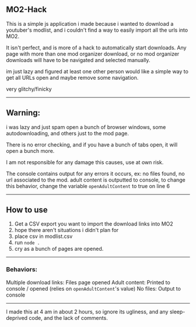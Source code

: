 ## MO2-Hack

This is a simple js  application i made because i wanted to download a youtuber's modlist,
and i couldn't find a way to easily import all the urls into MO2.

It isn't perfect, and is more of a hack to automatically start downloads.
Any page with more than one mod organizer download, or no mod organizer downloads will have to be navigated and selected manually.

im just lazy and figured at least one other person would like a simple way to get all URLs open and maybe remove some navigation.

very glitchy/finicky
***
## Warning:
i was lazy and just spam open a bunch of browser windows, some autodownloading, and others just to the mod page.

There is no error checking, and if you have a bunch of tabs open, it will open a bunch more.

I am not responsible for any damage this causes, use at own risk.

The console contains output for any errors it occurs, ex: no files found, no url associated to the mod. adult content is outputted to console, to change this behavior, change the variable ```openAdultContent``` to true on line 6
***
## How to use
1. Get a CSV export you want to import the download links into MO2
2. hope there aren't situations i didn't plan for
3. place csv in modlist.csv
4. run ```node .```
5. cry as a bunch of pages are opened.


***
### Behaviors:

Multiple download links: Files page opened
Adult content: Printed to console / opened (relies on ``openAdultContent``'s value)
No files: Output to console
***

I made this at 4 am in about 2 hours, so ignore its ugliness, and any sleep-deprived code, and the lack of comments.



